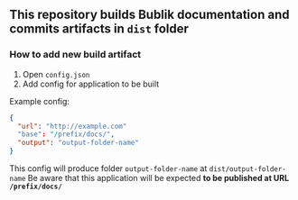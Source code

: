 ## This repository builds Bublik documentation and commits artifacts in `dist` folder

### How to add new build artifact

1. Open `config.json`
2. Add config for application to be built

Example config:

```json
{
  "url": "http://example.com"
  "base": "/prefix/docs/",
  "output": "output-folder-name"
}
```

This config will produce folder `output-folder-name` at `dist/output-folder-name`
Be aware that this application will be expected **to be published at URL `/prefix/docs/`**
